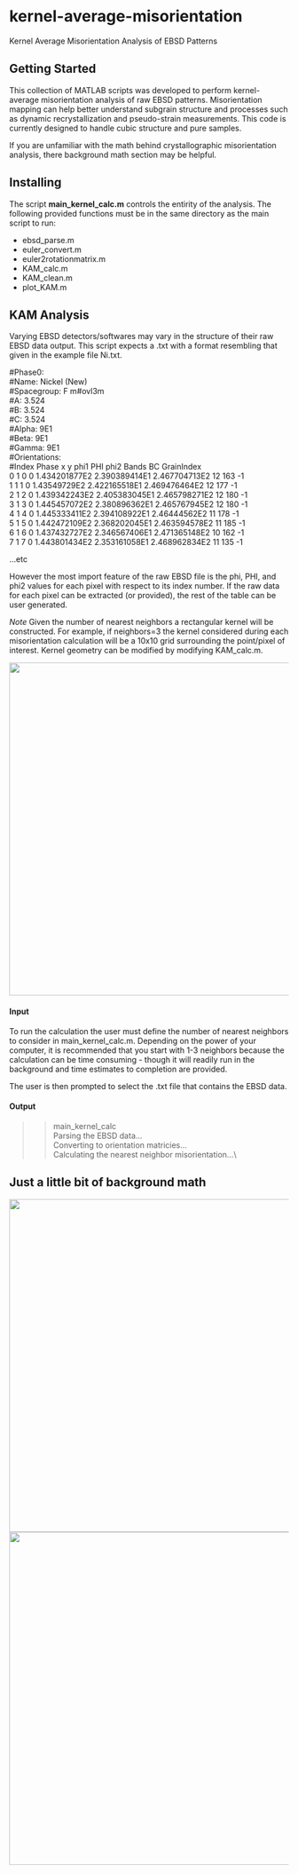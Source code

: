 # kernel-average-misorientation
Kernel Average Misorientation Analysis of EBSD Patterns


## Getting Started
This collection of MATLAB scripts was developed to perform kernel-average misorientation analysis of raw EBSD patterns. Misorientation mapping can help better understand subgrain structure and processes such as dynamic recrystallization and pseudo-strain measurements. This code is currently designed to handle cubic structure and pure samples. 

If you are unfamiliar with the math behind crystallographic misorientation analysis, there background math section may be helpful. 


## Installing
The script **main_kernel_calc.m** controls the entirity of the analysis. The following provided functions must be in the same directory as the main script to run:
- ebsd_parse.m
- euler_convert.m
- euler2rotationmatrix.m
- KAM_calc.m
- KAM_clean.m
- plot_KAM.m

## KAM Analysis
Varying EBSD detectors/softwares may vary in the structure of their raw EBSD data output. This script expects a .txt with a format resembling that given in the example file Ni.txt. 

#Phase0:\
#Name: Nickel (New)\
#Spacegroup: F m#ovl3m\
#A: 3.524\
#B: 3.524\
#C: 3.524\
#Alpha: 9E1\
#Beta: 9E1\
#Gamma: 9E1\
#Orientations:\
#Index Phase	x	y	phi1	PHI	phi2	Bands	BC	GrainIndex\
0	1	0	0	1.434201877E2	2.390389414E1	2.467704713E2	12	163	-1\
1	1	1	0	1.43549729E2	2.422165518E1	2.469476464E2	12	177	-1\
2	1	2	0	1.439342243E2	2.405383045E1	2.465798271E2	12	180	-1\
3	1	3	0	1.445457072E2	2.380896362E1	2.465767945E2	12	180	-1\
4	1	4	0	1.445333411E2	2.394108922E1	2.46444562E2	11	178	-1\
5	1	5	0	1.442472109E2	2.368202045E1	2.463594578E2	11	185	-1\
6	1	6	0	1.437432727E2	2.346567406E1	2.471365148E2	10	162	-1\
7	1	7	0	1.443801434E2	2.353161058E1	2.468962834E2	11	135	-1

...etc

However the most import feature of the raw EBSD file is the phi, PHI, and phi2 values for each pixel with respect to its index number. If the raw data for each pixel can be extracted (or provided), the rest of the table can be user generated. 

*Note*
Given the number of nearest neighbors a rectangular kernel will be constructed. For example, if neighbors=3 the kernel considered during each misorientation calculation will be a 10x10 grid surrounding the point/pixel of interest. Kernel geometry can be modified by modifying KAM_calc.m. 

<img src="https://github.com/cameronmcelfresh/kernel-average-misorientation/blob/master/kernel.JPG" width="600">

#### Input
To run the calculation the user must define the number of nearest neighbors to consider in main_kernel_calc.m. Depending on the power of your computer, it is recommended that you start with 1-3 neighbors because the calculation can be time consuming - though it will readily run in the background and time estimates to completion are provided. 

The user is then prompted to select the .txt file that contains the EBSD data. 




#### Output

>> main_kernel_calc\
Parsing the EBSD data...\
Converting to orientation matricies...\
Calculating the nearest neighbor misorientation...\

## Just a little bit of background math



<img src="https://github.com/cameronmcelfresh/kernel-average-misorientation/blob/master/kernel_math.JPG" width="600">



<img src="https://github.com/cameronmcelfresh/kernel-average-misorientation/blob/master/kernel_math1.JPG" width="600">


  
